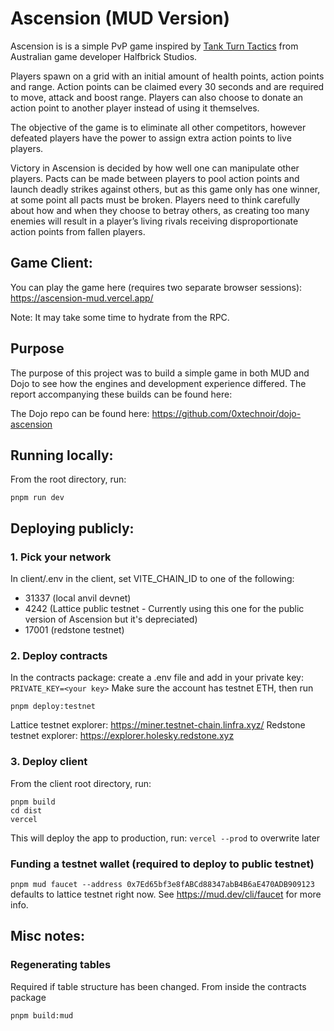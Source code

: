 # Ascension (MUD Version)

Ascension is is a simple PvP game inspired by [Tank Turn Tactics](https://www.youtube.com/watch?v=aOYbR-Q_4Hs) from Australian game developer Halfbrick Studios. 

Players spawn on a grid with an initial amount of health points, action points and range. Action points can be claimed every 30 seconds and are required to move, attack and boost range. Players can also choose to donate an action point to another player instead of using it themselves. 

The objective of the game is to eliminate all other competitors, however defeated players have the power to assign extra action points to live players.

Victory in Ascension is decided by how well one can manipulate other players. Pacts can be made between players to pool action points and launch deadly strikes against others, but as this game only has one winner, at some point all pacts must be broken. Players need to think carefully about how and when they choose to betray others, as creating too many enemies will result in a player’s living rivals receiving disproportionate action points from fallen players. 

## Game Client:

You can play the game here (requires two separate browser sessions): 
https://ascension-mud.vercel.app/

Note: It may take some time to hydrate from the RPC.

## Purpose

The purpose of this project was to build a simple game in both MUD and Dojo to see how the engines and development experience differed. The report accompanying these builds can be found here: <insert link>

The Dojo repo can be found here: https://github.com/0xtechnoir/dojo-ascension


## Running locally:
From the root directory, run:
```
pnpm run dev
```

## Deploying publicly:

### 1. Pick your network
In client/.env in the client, set VITE_CHAIN_ID to one of the following:
- 31337 (local anvil devnet) 
- 4242 (Lattice public testnet - Currently using this one for the public version of Ascension but it's depreciated)
- 17001 (redstone testnet)

### 2. Deploy contracts
In the contracts package:
create a .env file and add in your private key:
```PRIVATE_KEY=<your key>```
Make sure the account has testnet ETH, then run
```
pnpm deploy:testnet
```
Lattice testnet explorer: https://miner.testnet-chain.linfra.xyz/
Redstone testnet explorer: https://explorer.holesky.redstone.xyz

### 3. Deploy client
From the client root directory, run:
```
pnpm build
cd dist
vercel
```
This will deploy the app to production, run: ```vercel --prod``` to overwrite later

### Funding a testnet wallet (required to deploy to public testnet)

```pnpm mud faucet --address 0x7Ed65bf3e8fABCd88347abB4B6aE470ADB909123```
defaults to lattice testnet right now. See https://mud.dev/cli/faucet for more info. 

## Misc notes: 

### Regenerating tables
Required if table structure has been changed. From inside the contracts package
```
pnpm build:mud
```